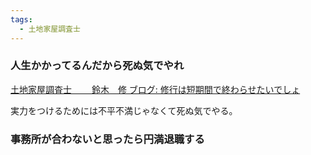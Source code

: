 ```yaml
---
tags:
  - 土地家屋調査士
---
```

### 人生かかってるんだから死ぬ気でやれ

[土地家屋調査士 　　鈴木　修 ブログ: 修行は短期間で終わらせたいでしょ](https://fermatadiary.blogspot.com/2019/11/blog-post_25.html)

実力をつけるためには不平不満じゃなくて死ぬ気でやる。


### 事務所が合わないと思ったら**円満退職**する
